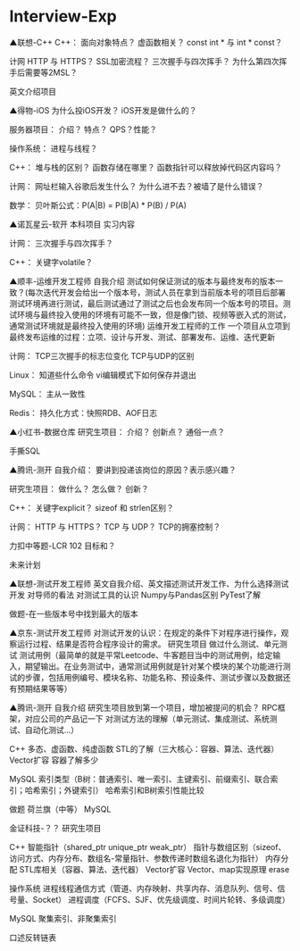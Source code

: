 # Interview-Exp

▲联想-C++
C++：
  面向对象特点？
  虚函数相关？
  const int * 与 int * const？

计网
  HTTP 与 HTTPS？
  SSL加密流程？
  三次握手与四次挥手？
  为什么第四次挥手后需要等2MSL？

英文介绍项目

▲得物-iOS
  为什么投iOS开发？
  iOS开发是做什么的？

服务器项目：
  介绍？
  特点？
  QPS？性能？

操作系统：
  进程与线程？

C++：
  堆与栈的区别？
  函数存储在哪里？
  函数指针可以释放掉代码区内容吗？

计网：
  网址栏输入谷歌后发生什么？
  为什么进不去？被墙了是什么错误？

数学：
  贝叶斯公式：P(A|B) = P(B|A) * P(B) / P(A)

▲诺瓦星云-软开
  本科项目
  实习内容

计网：
  三次握手与四次挥手？

C++：
  关键字volatile？

▲顺丰-运维开发工程师
  自我介绍
  测试如何保证测试的版本与最终发布的版本一致？(每次迭代开发会给出一个版本号，测试人员在拿到当前版本号的项目后部署测试环境再进行测试，最后测试通过了测试之后也会发布同一个版本号的项目。测试环境与最终投入使用的环境有可能不一致，但是像门锁、视频等嵌入式的测试，通常测试环境就是最终投入使用的环境)
  运维开发工程师的工作
  一个项目从立项到最终发布运维的过程：立项、设计与开发、测试、部署发布、运维、迭代更新

计网：
  TCP三次握手的标志位变化
  TCP与UDP的区别

Linux：
  知道些什么命令
  vi编辑模式下如何保存并退出

MySQL：
  主从一致性

Redis：
  持久化方式：快照RDB、AOF日志
  

▲小红书-数据仓库
研究生项目：
  介绍？
  创新点？
  通俗一点？

手撕SQL

▲腾讯-测开
自我介绍：
  要讲到投递该岗位的原因？表示感兴趣？

研究生项目：
  做什么？
  怎么做？
  创新？

C++：
  关键字explicit？
  sizeof 和 strlen区别？

计网：
  HTTP 与 HTTPS？
  TCP 与 UDP？
  TCP的拥塞控制？

力扣中等题-LCR 102 目标和？

未来计划

▲联想-测试开发工程师
  英文自我介绍、英文描述测试开发工作、为什么选择测试开发
  对导师的看法
  对测试工具的认识
  Numpy与Pandas区别
  PyTest了解

做题-在一些版本号中找到最大的版本

▲京东-测试开发工程师
  对测试开发的认识：在规定的条件下对程序进行操作，观察运行过程、结果是否符合程序设计的需求。
  研究生项目
  做过什么测试、单元测试
  测试用例（最简单的就是平常Leetcode、牛客题目当中的测试用例，给定输入，期望输出。在业务测试中，通常测试用例就是针对某个模块的某个功能进行测试的步骤，包括用例编号、模块名称、功能名称、预设条件、测试步骤以及数据还有预期结果等等）

▲腾讯-测开
  自我介绍
  研究生项目放到第一个项目，增加被提问的机会？
  RPC框架，对应公司的产品记一下
  对测试方法的理解（单元测试、集成测试、系统测试、自动化测试...）

C++
  多态、虚函数、纯虚函数
  STL的了解（三大核心：容器、算法、迭代器）
  Vector扩容
  容器了解多少

MySQL
  索引类型（B树：普通索引、唯一索引、主键索引、前缀索引、联合索引；哈希索引；外键索引）
  哈希索引和B树索引性能比较

做题
  荷兰旗（中等）
  MySQL

金证科技-？？
  研究生项目

C++
  智能指针（shared_ptr unique_ptr weak_ptr）
  指针与数组区别（sizeof、访问方式、内存分布、数组名-常量指针、参数传递时数组名退化为指针）
  内存分配
  STL库相关（容器、算法、迭代器）
  Vector扩容
  Vector、map实现原理
  erase

操作系统
  进程线程通信方式（管道、内存映射、共享内存、消息队列、信号、信号量、Socket）
  进程调度（FCFS、SJF、优先级调度、时间片轮转、多级调度）

MySQL
  聚集索引、非聚集索引

口述反转链表
















  
